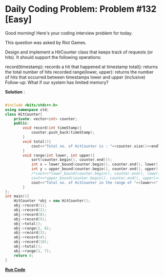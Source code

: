 
# Daily Coding Problem: Problem #132 [Easy]

Good morning! Here's your coding interview problem for today.

This question was asked by Riot Games.

Design and implement a HitCounter class that keeps track of requests (or hits). It should support the following operations:

record(timestamp): records a hit that happened at timestamp
total(): returns the total number of hits recorded
range(lower, upper): returns the number of hits that occurred between timestamps lower and upper (inclusive)
Follow-up: What if our system has limited memory?

**Solution** :

```cpp

#include <bits/stdc++.h>
using namespace std;
class HitCounter{
    private: vector<int> counter;
    public:
        void record(int timeStamp){
            counter.push_back(timeStamp);
        }
        void total(){
            cout<<"Total no. of HitCounter is : "<<counter.size()<<endl;
        }
        void range(int lower, int upper){
            sort(counter.begin(), counter.end());
            int x = lower_bound(counter.begin(), counter.end(), lower) - counter.begin();
            int y = upper_bound(counter.begin(), counter.end(), upper) - counter.begin();
            /*cout<<*lower_bound(counter.begin(), counter.end(), lower)<<' ';
            cout<<*upper_bound(counter.begin(), counter.end(), upper)<<endl;*/
            cout<<"Total no. of HitCounter in the range of "<<lower<<" and "<<upper<<" is : "<< y - x<<endl;
        }
};
int main(){
    HitCounter *obj = new HitCounter();
    obj->record(1);
    obj->record(2);
    obj->record(8);
    obj->record(5);
    obj->total();
    obj->range(2, 6);
    obj->record(3);
    obj->record(4);
    obj->record(10);
    obj->total();
    obj->range(1, 7);
    return 0;
}

```

**[Run Code](https://ide.geeksforgeeks.org/KozQS9q2WI)**